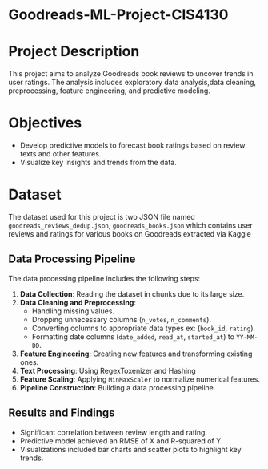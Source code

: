# Goodreads-ML-Project-CIS4130

# Project Description
This project aims to analyze Goodreads book reviews to uncover trends in user ratings. The analysis includes exploratory data analysis,data cleaning, preprocessing, feature engineering, and predictive modeling.

# Objectives
- Develop predictive models to forecast book ratings based on review texts and other features.
- Visualize key insights and trends from the data.

# Dataset
The dataset used for this project is two JSON file named `goodreads_reviews_dedup.json`, `goodreads_books.json` which contains user reviews and ratings for various books on Goodreads extracted via Kaggle

## Data Processing Pipeline
The data processing pipeline includes the following steps:
1. **Data Collection**: Reading the dataset in chunks due to its large size.
2. **Data Cleaning and Preprocessing**:
    - Handling missing values.
    - Dropping unnecessary columns (`n_votes`, `n_comments`).
    - Converting columns to appropriate data types ex: (`book_id`, `rating`).
    - Formatting date columns (`date_added`, `read_at`, `started_at`) to `YY-MM-DD`.
3. **Feature Engineering**: Creating new features and transforming existing ones.
4. **Text Processing**: Using RegexToxenizer and Hashing
5. **Feature Scaling**: Applying `MinMaxScaler` to normalize numerical features.
6. **Pipeline Construction**: Building a data processing pipeline.

## Results and Findings
- Significant correlation between review length and rating.
- Predictive model achieved an RMSE of X and R-squared of Y.
- Visualizations included bar charts and scatter plots to highlight key trends.
